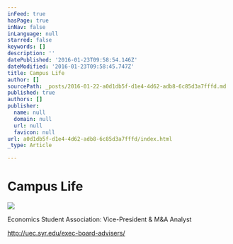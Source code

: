 ```yaml
---
inFeed: true
hasPage: true
inNav: false
inLanguage: null
starred: false
keywords: []
description: ''
datePublished: '2016-01-23T09:58:54.146Z'
dateModified: '2016-01-23T09:58:45.747Z'
title: Campus Life
author: []
sourcePath: _posts/2016-01-22-a0d1db5f-d1e4-4d62-adb8-6c85d3a7fffd.md
published: true
authors: []
publisher:
  name: null
  domain: null
  url: null
  favicon: null
url: a0d1db5f-d1e4-4d62-adb8-6c85d3a7fffd/index.html
_type: Article

---
```

# Campus Life
![](https://s3-us-west-2.amazonaws.com/the-grid-img/p/8904483b3fa64c92f85c4c4e79df6ea526609859.jpg)

Economics Student Association: Vice-President & M&A Analyst

http://uec.syr.edu/exec-board-advisers/